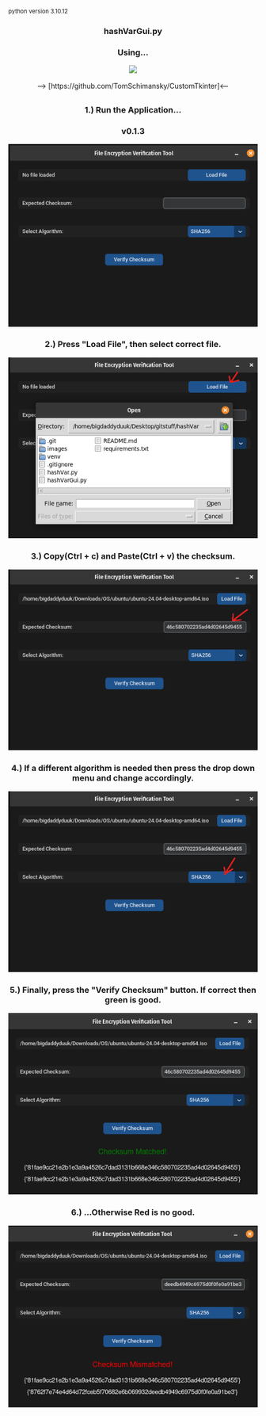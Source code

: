 <small>python version 3.10.12</small>


<h3 align="center">  hashVarGui.py</h3>
<h3 align="center"> Using...</h3>
    <p align="center">
    <picture>
        <source media="(prefers-color-scheme: dark)" srcset="./images/CustomTkinter_logo_dark.png">
        <img src="./images/CustomTkinter_logo_light.png">
    </picture>
    </p>
<div align="center">
--> [https://github.com/TomSchimansky/CustomTkinter]<--


## 

<h3 align="center">  1.) Run the Application...</h3>
<h3 align="center">v0.1.3</h4>
    <img src="./images/hashVarPic_010.png"/>

<h3 align="center">  2.) Press "Load File", then select correct file.</h3>
    <img src="./images/hashVarPic_021.png"/>

<h3 align="center">  3.) Copy(Ctrl + c) and Paste(Ctrl + v) the checksum.</h3>
    <img src="./images/hashVarPic_031.png"/>

<h3 align="center">  4.) If a different algorithm is needed then press the drop down menu and change accordingly.</h3>
    <img src="./images/hashVarPic_032.png"/>

<h3 align="center">  5.) Finally, press the "Verify Checksum" button. If correct then green is good.</h3>
    <img src="./images/hashVarPic_043.png"/>

<h3 align="center">  6.) ...Otherwise Red is no good.</h3>
    <img src="./images/hashVarPic_044.png"/>